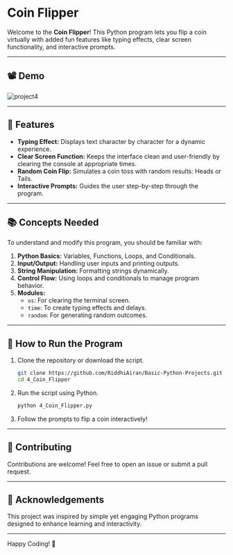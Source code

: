 # Coin Flipper 

Welcome to the **Coin Flipper**! This Python program lets you flip a coin virtually with added fun features like typing effects, clear screen functionality, and interactive prompts.

---

## 📽️ Demo
![project4](https://github.com/user-attachments/assets/53d83919-78e8-429d-bd0d-c8a86556e4e8)

---
## 🚀 Features

- **Typing Effect:** Displays text character by character for a dynamic experience.
- **Clear Screen Function:** Keeps the interface clean and user-friendly by clearing the console at appropriate times.
- **Random Coin Flip:** Simulates a coin toss with random results: Heads or Tails.
- **Interactive Prompts:** Guides the user step-by-step through the program.

---

## 📚 Concepts Needed

To understand and modify this program, you should be familiar with:

1. **Python Basics:** Variables, Functions, Loops, and Conditionals.
2. **Input/Output:** Handling user inputs and printing outputs.
3. **String Manipulation:** Formatting strings dynamically.
4. **Control Flow:** Using loops and conditionals to manage program behavior.
5. **Modules:**
    - `os`: For clearing the terminal screen.
    - `time`: To create typing effects and delays.
    - `random`: For generating random outcomes.

---

## 📜 How to Run the Program

1. Clone the repository or download the script.

   ```bash
   git clone https://github.com/RiddhiAiran/Basic-Python-Projects.git
   cd 4_Coin_Flipper
   ```

2. Run the script using Python.

   ```bash
   python 4_Coin_Flipper.py
   ```

3. Follow the prompts to flip a coin interactively!

---

## 🤝 Contributing

Contributions are welcome! Feel free to open an issue or submit a pull request.

---

## 🌟 Acknowledgements

This project was inspired by simple yet engaging Python programs designed to enhance learning and interactivity.

---

Happy Coding! 🎉
